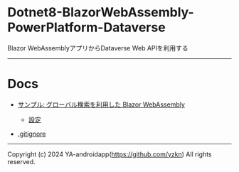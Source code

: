 # Dotnet8-BlazorWebAssembly-PowerPlatform-Dataverse

Blazor WebAssemblyアプリからDataverse Web APIを利用する

---

# Docs

- [サンプル: グローバル検索を利用した Blazor WebAssembly](https://learn.microsoft.com/ja-jp/power-apps/developer/data-platform/sample-blazor-web-assembly-global-discovery)
  - [設定](https://learn.microsoft.com/ja-jp/power-apps/developer/data-platform/sample-blazor-web-assembly-global-discovery#setup)

- [.gitignore](https://github.com/github/gitignore/blob/main/VisualStudio.gitignore)

---

Copyright (c) 2024 YA-androidapp(https://github.com/yzkn) All rights reserved.
